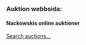 ### Auktion webbsida:

#### Nackowskis online auktioner

[Search auctions...](https://maia313.github.io/Auction/ 'Click to see the livepage')



